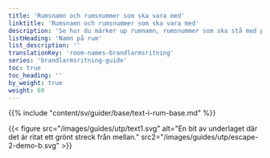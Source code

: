 ```yaml
---
title: 'Rumsnamn och rumsnummer som ska vara med'
linktitle: 'Rumsnamn och rumsnummer som ska vara med'
description: 'Se hur du märker up rumnamn, rumsnummer som ska stå med på brandlarmsritningen'
listHeading: 'Namn på rum'
list_description: ''
translationKey: 'room-names-brandlarmsritning'
series: 'brandlarmsritning-guide'
toc: true
toc_heading: ''
by_weight: true
weight: 60
---
```


{{% include "content/sv/guider/base/text-i-rum-base.md" %}}

{{< figure src="/images/guides/utp/text1.svg" alt="En bit av underlaget där det är ritat ett grönt streck från mellan." src2="/images/guides/utp/escape-2-demo-b.svg" >}}


